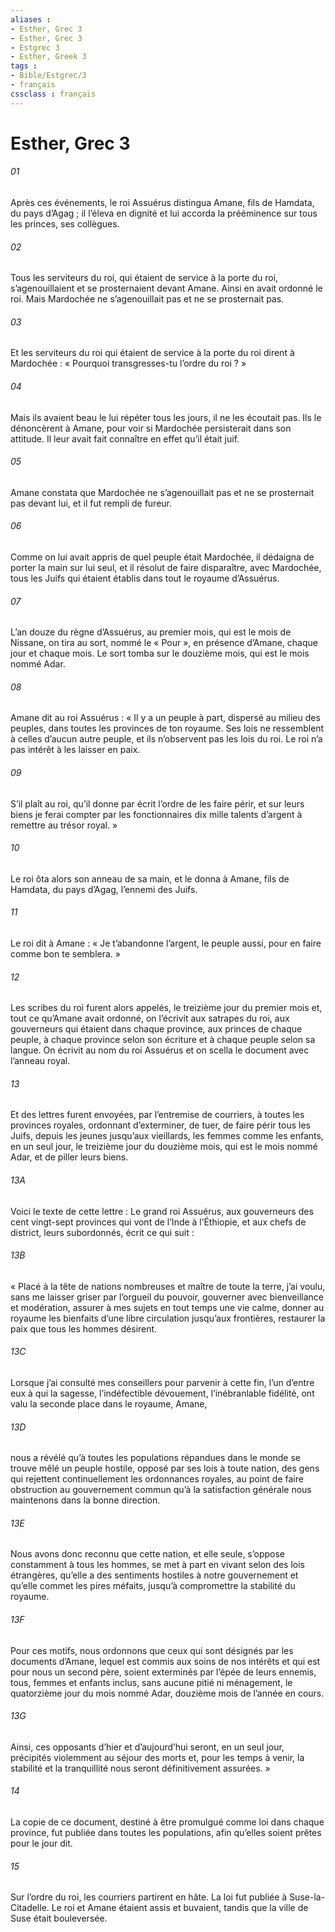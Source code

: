 ```yaml
---
aliases : 
- Esther, Grec 3
- Esther, Grec 3
- Estgrec 3
- Esther, Greek 3
tags : 
- Bible/Estgrec/3
- français
cssclass : français
---
```


# Esther, Grec 3

###### 01
Après ces événements, le roi Assuérus distingua Amane, fils de Hamdata, du pays d’Agag ; il l’éleva en dignité et lui accorda la prééminence sur tous les princes, ses collègues.
###### 02
Tous les serviteurs du roi, qui étaient de service à la porte du roi, s’agenouillaient et se prosternaient devant Amane. Ainsi en avait ordonné le roi. Mais Mardochée ne s’agenouillait pas et ne se prosternait pas.
###### 03
Et les serviteurs du roi qui étaient de service à la porte du roi dirent à Mardochée : « Pourquoi transgresses-tu l’ordre du roi ? »
###### 04
Mais ils avaient beau le lui répéter tous les jours, il ne les écoutait pas. Ils le dénoncèrent à Amane, pour voir si Mardochée persisterait dans son attitude. Il leur avait fait connaître en effet qu’il était juif.
###### 05
Amane constata que Mardochée ne s’agenouillait pas et ne se prosternait pas devant lui, et il fut rempli de fureur.
###### 06
Comme on lui avait appris de quel peuple était Mardochée, il dédaigna de porter la main sur lui seul, et il résolut de faire disparaître, avec Mardochée, tous les Juifs qui étaient établis dans tout le royaume d’Assuérus.
###### 07
L’an douze du règne d’Assuérus, au premier mois, qui est le mois de Nissane, on tira au sort, nommé le « Pour », en présence d’Amane, chaque jour et chaque mois. Le sort tomba sur le douzième mois, qui est le mois nommé Adar.
###### 08
Amane dit au roi Assuérus : « Il y a un peuple à part, dispersé au milieu des peuples, dans toutes les provinces de ton royaume. Ses lois ne ressemblent à celles d’aucun autre peuple, et ils n’observent pas les lois du roi. Le roi n’a pas intérêt à les laisser en paix.
###### 09
S’il plaît au roi, qu’il donne par écrit l’ordre de les faire périr, et sur leurs biens je ferai compter par les fonctionnaires dix mille talents d’argent à remettre au trésor royal. »
###### 10
Le roi ôta alors son anneau de sa main, et le donna à Amane, fils de Hamdata, du pays d’Agag, l’ennemi des Juifs.
###### 11
Le roi dit à Amane : « Je t’abandonne l’argent, le peuple aussi, pour en faire comme bon te semblera. »
###### 12
Les scribes du roi furent alors appelés, le treizième jour du premier mois et, tout ce qu’Amane avait ordonné, on l’écrivit aux satrapes du roi, aux gouverneurs qui étaient dans chaque province, aux princes de chaque peuple, à chaque province selon son écriture et à chaque peuple selon sa langue. On écrivit au nom du roi Assuérus et on scella le document avec l’anneau royal.
###### 13
Et des lettres furent envoyées, par l’entremise de courriers, à toutes les provinces royales, ordonnant d’exterminer, de tuer, de faire périr tous les Juifs, depuis les jeunes jusqu’aux vieillards, les femmes comme les enfants, en un seul jour, le treizième jour du douzième mois, qui est le mois nommé Adar, et de piller leurs biens.
###### 13A
Voici le texte de cette lettre :
Le grand roi Assuérus, aux gouverneurs des cent vingt-sept provinces qui vont de l’Inde à l’Éthiopie, et aux chefs de district, leurs subordonnés, écrit ce qui suit :
###### 13B
« Placé à la tête de nations nombreuses et maître de toute la terre, j’ai voulu, sans me laisser griser par l’orgueil du pouvoir, gouverner avec bienveillance et modération, assurer à mes sujets en tout temps une vie calme, donner au royaume les bienfaits d’une libre circulation jusqu’aux frontières, restaurer la paix que tous les hommes désirent.
###### 13C
Lorsque j’ai consulté mes conseillers pour parvenir à cette fin, l’un d’entre eux à qui la sagesse, l’indéfectible dévouement, l’inébranlable fidélité, ont valu la seconde place dans le royaume, Amane,
###### 13D
nous a révélé qu’à toutes les populations répandues dans le monde se trouve mêlé un peuple hostile, opposé par ses lois à toute nation, des gens qui rejettent continuellement les ordonnances royales, au point de faire obstruction au gouvernement commun qu’à la satisfaction générale nous maintenons dans la bonne direction.
###### 13E
Nous avons donc reconnu que cette nation, et elle seule, s’oppose constamment à tous les hommes, se met à part en vivant selon des lois étrangères, qu’elle a des sentiments hostiles à notre gouvernement et qu’elle commet les pires méfaits, jusqu’à compromettre la stabilité du royaume.
###### 13F
Pour ces motifs, nous ordonnons que ceux qui sont désignés par les documents d’Amane, lequel est commis aux soins de nos intérêts et qui est pour nous un second père, soient exterminés par l’épée de leurs ennemis, tous, femmes et enfants inclus, sans aucune pitié ni ménagement, le quatorzième jour du mois nommé Adar, douzième mois de l’année en cours.
###### 13G
Ainsi, ces opposants d’hier et d’aujourd’hui seront, en un seul jour, précipités violemment au séjour des morts et, pour les temps à venir, la stabilité et la tranquillité nous seront définitivement assurées. »
###### 14
La copie de ce document, destiné à être promulgué comme loi dans chaque province, fut publiée dans toutes les populations, afin qu’elles soient prêtes pour le jour dit.
###### 15
Sur l’ordre du roi, les courriers partirent en hâte. La loi fut publiée à Suse-la-Citadelle.
Le roi et Amane étaient assis et buvaient, tandis que la ville de Suse était bouleversée.
